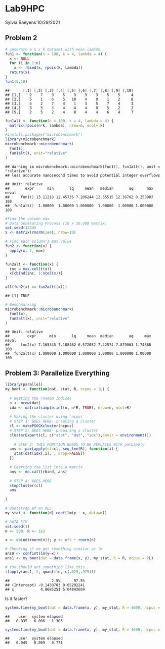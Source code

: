 Lab9HPC
================
Sylvia Baeyens
10/29/2021

## Problem 2

``` r
# generate a n x k dataset with mean lambda
fun1 <- function(n = 100, k = 4, lambda = 4) {
  x <- NULL
  for (i in 1:n)
    x <- rbind(x, rpois(k, lambda))
  return(x)
}
fun1(5,10)
```

    ##      [,1] [,2] [,3] [,4] [,5] [,6] [,7] [,8] [,9] [,10]
    ## [1,]    2    7    9    5    3    9    3    5    5     4
    ## [2,]    5    1    6    5   10    4    0    1    2     8
    ## [3,]    4    2    7    4    1    3    5    7    4     3
    ## [4,]    3    5    3    4    4    4    8    5    2     2
    ## [5,]    2    5    2    4    8    4    4    6    4     7

``` r
fun1alt <- function(n = 100, k = 4, lambda = 4) {
  matrix(rpois(n*k, lambda), nrow=n, ncol= k)
}
#install.packages("microbenchmark")
library(microbenchmark)
microbenchmark::microbenchmark(
  fun1(),
  fun1alt(), unit="relative"
)
```

    ## Warning in microbenchmark::microbenchmark(fun1(), fun1alt(), unit = "relative"):
    ## less accurate nanosecond times to avoid potential integer overflows

    ## Unit: relative
    ##       expr      min       lq     mean   median       uq      max neval
    ##     fun1() 13.11218 12.45735 7.206244 12.35515 12.38762 0.258983   100
    ##  fun1alt()  1.00000  1.00000 1.000000  1.00000  1.00000 1.000000   100

``` r
#find the column max
# Data Generating Process (10 x 10,000 matrix)
set.seed(1234)
x <- matrix(rnorm(1e4), nrow=10)

# Find each column's max value
fun2 <- function(x) {
  apply(x, 2, max)
}

fun2alt <- function(x) {
  inc = max.col(t(x))
  x[cbind(inc, 1:ncol(x))]
}

all(fun2(x) == fun2alt((x)))
```

    ## [1] TRUE

``` r
# Benchmarking
microbenchmark::microbenchmark(
  fun2(x),
  fun2alt(x), unit="relative"
)
```

    ## Unit: relative
    ##        expr      min       lq     mean  median       uq     max neval
    ##     fun2(x) 7.165345 7.188462 6.572052 7.42574 7.879063 1.74888   100
    ##  fun2alt(x) 1.000000 1.000000 1.000000 1.00000 1.000000 1.00000   100

## Problem 3: Parallelize Everything

``` r
library(parallel)
my_boot <- function(dat, stat, R, ncpus = 1L) {
  
  # Getting the random indices
  n <- nrow(dat)
  idx <- matrix(sample.int(n, n*R, TRUE), nrow=n, ncol=R)
 
  # Making the cluster using `ncpus`
  # STEP 1: GOES HERE- creating a cluster
  cl <- makePSOCKcluster(ncpus)    
  # STEP 2: GOES HERE- preparing a cluster
  clusterExport(cl, c("stat", "dat", "idx"),envir = environment())
  
    # STEP 3: THIS FUNCTION NEEDS TO BE REPLACES WITH parLapply
  ans <- parLapply(cl=cl, seq_len(R), function(i) {
    stat(dat[idx[,i], , drop=FALSE])
  })

  # Coercing the list into a matrix
  ans <- do.call(rbind, ans)
  
  # STEP 4: GOES HERE
  stopCluster(cl)
  ans
  
}
```

``` r
# Bootstrap of an OLS
my_stat <- function(d) coef(lm(y ~ x, data=d))

# DATA SIM
set.seed(1)
n <- 500; R <- 1e3

x <- cbind(rnorm(n)); y <- x*5 + rnorm(n)

# Checking if we get something similar as lm
ans0 <- confint(lm(y~x))
ans1 <- my_boot(dat = data.frame(x, y), my_stat, R = R, ncpus = 2L)

# You should get something like this
t(apply(ans1, 2, quantile, c(.025,.975)))
```

    ##                   2.5%      97.5%
    ## (Intercept) -0.1430703 0.05292241
    ## x            4.8685251 5.04843669

Is it faster?

``` r
system.time(my_boot(dat = data.frame(x, y), my_stat, R = 4000, ncpus = 1L))
```

    ##    user  system elapsed 
    ##   0.035   0.006   1.305

``` r
system.time(my_boot(dat = data.frame(x, y), my_stat, R = 4000, ncpus = 2L))
```

    ##    user  system elapsed 
    ##   0.049   0.009   0.771
